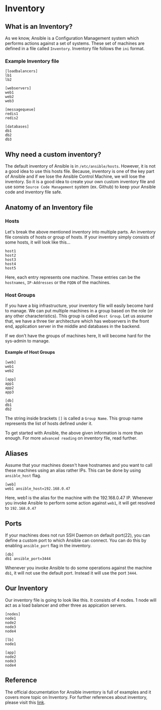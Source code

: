 # Inventory

## What is an Inventory?

As we know, Ansible is a Configuration Management system which performs actions against a set of systems. These set of machines are defined in a file called `Inventory`. Inventory file follows the `ini` format.

### Example Inventory file

```
[loadbalancers]
lb1
lb2

[webservers]
web1
web2
web3

[messagequeue]
redis1
redis2

[databases]
db1
db2
db3
```

## Why need a custom inventory?

The default inventory of Ansible is in `/etc/ansible/hosts`. However, it is not a good idea to use this hosts file. Because, inventory is one of the key part of Ansible and if we lose the Ansible Control Machine, we will lose the inventory. So it is a good idea to create your own custom inventory file and use some `Source Code Management` system (ex. Github) to keep your Ansible code and inventory file safe.

## Anatomy of an Inventory file

### Hosts

Let's break the above mentioned inventory into multiple parts. An inventory file consists of hosts or group of hosts. If your inventory simply consists of some hosts, it will look like this...

```
host1
host2
host3
host4
host5
```

Here, each entry represents one machine. These entries can be the `hostnames`, `IP-Addresses` or the `FQDN` of the machines.

### Host Groups

If you have a big infrastructure, your inventory file will easily become hard to manage. We can put multiple machines in a group based on the role (or any other characteristics). This group is called `Host Group`. Let us assume that, we have a three tier architecture which has webservers in the front end, application server in the middle and databases in the backend.

If we don't have the groups of machines here, It will become hard for the sys-admin to manage.

#### Example of Host Groups

```
[web]
web1
web2

[app]
app1
app2
app3

[db]
db1
db2
```

The string inside brackets `[]` is called a `Group Name`. This group name represents the list of hosts defined under it.

To get started with Ansible, the above given information is more than enough. For more `advanced reading` on inventory file, read further.

## Aliases

Assume that your machines doesn't have hostnames and you want to call these machines using an alias rather IPs. This can be done by using `ansible_host` flag.

```
[web]
web1 ansible_host=192.168.0.47
```

Here, web1 is the alias for the machine with the 192.168.0.47 IP. Whenever you invoke Ansible to perform some action against `web1`, it will get resolved to `192.168.0.47`

## Ports

If your machines does not run SSH Daemon on default port(22), you can define a custom port to which Ansible can connect. You can do this by enabling `ansible_port` flag in the inventory.

```
[db]
db1 ansible_port=3444
```

Whenever you invoke Ansible to do some operations against the machine `db1`, it will not use the default port. Instead it will use the port `3444`.

## Our Inventory

Our inventory file is going to look like this. It consists of 4 nodes. 1 node will act as a load balancer and other three as appication servers. 

```
[nodes]
node1
node2
node3
node4

[lb]
node1

[app]
node2
node3
node4
```

## Reference

The official documentation for Ansible inventory is full of examples and it covers more topic on Inventory. For further references about inventory, please visit this [link](http://docs.ansible.com/ansible/intro_inventory.html).
